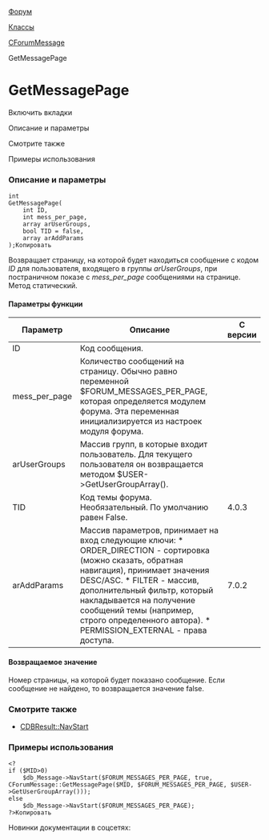 [Форум](/api_help/forum/index.php)

[Классы](/api_help/forum/developer/index.php)

[CForumMessage](/api_help/forum/developer/cforummessage/index.php)

GetMessagePage

GetMessagePage
==============

Включить вкладки

Описание и параметры

Смотрите также

Примеры использования

### Описание и параметры

```
int
GetMessagePage(
	int ID,
	int mess_per_page,
	array arUserGroups,
	bool TID = false,
	array arAddParams
);Копировать
```

Возвращает страницу, на которой будет находиться сообщение с кодом *ID* для пользователя, входящего в группы *arUserGroups*, при постраничном показе с *mess\_per\_page* сообщениями на странице. Метод статический.

#### Параметры функции

| Параметр | Описание | C версии |
| --- | --- | --- |
| ID | Код сообщения. |  |
| mess\_per\_page | Количество сообщений на страницу. Обычно равно переменной $FORUM\_MESSAGES\_PER\_PAGE, которая определяется модулем форума. Эта переменная инициализируется из настроек модуля форума. |  |
| arUserGroups | Массив групп, в которые входит пользователь. Для текущего пользователя он возвращается методом $USER->GetUserGroupArray(). |  |
| TID | Код темы форума. Необязательный. По умолчанию равен False. | 4.0.3 |
| arAddParams | Массив параметров, принимает на вход следующие ключи:  * ORDER\_DIRECTION - сортировка (можно сказать, обратная навигация), принимает значения DESC/ASC. * FILTER - массив, дополнительный фильтр, который накладывается на получение сообщений темы (например, строго определенного автора). * PERMISSION\_EXTERNAL - права доступа. | 7.0.2 |

#### Возвращаемое значение

Номер страницы, на которой будет показано сообщение. Если сообщение не найдено, то возвращается значение false.

### Смотрите также

* [CDBResult::NavStart](/api_help/main/reference/cdbresult/navstart.php)

### Примеры использования

```
<?
if ($MID>0)
	$db_Message->NavStart($FORUM_MESSAGES_PER_PAGE, true, CForumMessage::GetMessagePage($MID, $FORUM_MESSAGES_PER_PAGE, $USER->GetUserGroupArray()));
else
	$db_Message->NavStart($FORUM_MESSAGES_PER_PAGE);
?>Копировать
```

Новинки документации в соцсетях: